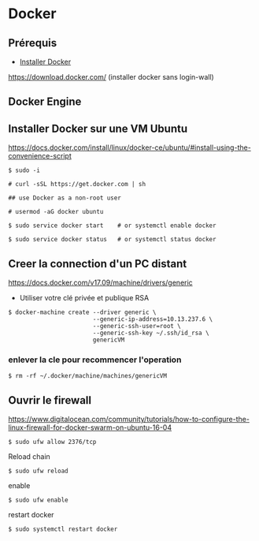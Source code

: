# Docker

## Prérequis

* [Installer Docker](https://docs.docker.com/engine/getstarted/step_one/#step-1-get-docker)   

https://download.docker.com/ (installer docker sans login-wall)


## Docker Engine

## Installer Docker sur une VM Ubuntu 

https://docs.docker.com/install/linux/docker-ce/ubuntu/#install-using-the-convenience-script

```
$ sudo -i

# curl -sSL https://get.docker.com | sh

## use Docker as a non-root user

# usermod -aG docker ubuntu

$ sudo service docker start    # or systemctl enable docker

$ sudo service docker status   # or systemctl status docker

```

## Creer la connection d'un PC distant

https://docs.docker.com/v17.09/machine/drivers/generic

* Utiliser votre clé privée et publique RSA

```
$ docker-machine create --driver generic \
                        --generic-ip-address=10.13.237.6 \
                        --generic-ssh-user=root \
                        --generic-ssh-key ~/.ssh/id_rsa \
                        genericVM
```

### enlever la cle pour recommencer l'operation

```
$ rm -rf ~/.docker/machine/machines/genericVM
```


## Ouvrir le firewall

https://www.digitalocean.com/community/tutorials/how-to-configure-the-linux-firewall-for-docker-swarm-on-ubuntu-16-04

```
$ sudo ufw allow 2376/tcp
```

Reload chain

```
$ sudo ufw reload
```

enable

```
$ sudo ufw enable
```

restart docker

```
$ sudo systemctl restart docker
```


